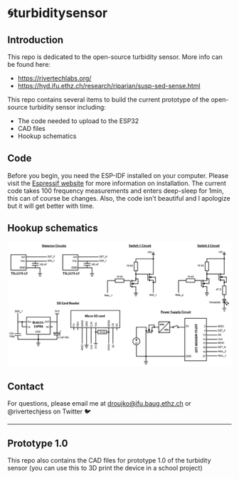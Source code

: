 # :cyclone:turbiditysensor
## Introduction
This repo is dedicated to the open-source turbidity sensor. More info can be found here:
- https://rivertechlabs.org/
- https://hyd.ifu.ethz.ch/research/riparian/susp-sed-sense.html

This repo contains several items to build the current prototype of the open-source turbidity sensor including:
- The code needed to upload to the ESP32
- CAD files
- Hookup schematics

## Code
Before you begin, you need the ESP-IDF installed on your computer. Please visit the [Espressif website](https://docs.espressif.com/projects/esp-idf/en/latest/esp32/get-started/) for more information on installation.
The current code takes 100 frequency measurements and enters deep-sleep for 1min, this can of course be changes. Also, the code isn't beautiful and I apologize but it will get better with time.

## Hookup schematics
<img src="Images/schematic.png" width="700">

## Contact
For questions, please email me at droujko@ifu.baug.ethz.ch or @rivertechjess on Twitter :bird:

-----------------------------------------
## Prototype 1.0
This repo also contains the CAD files for prototype 1.0 of the turbidity sensor (you can use this to 3D print the device in a school project)
